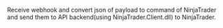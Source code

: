 Receive webhook and convert json of payload to command of NinjaTrader and send them to API backend(using NinjaTrader.Client.dll) to NinjaTrader.
